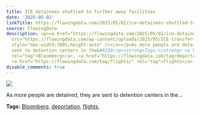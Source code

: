 ```yaml
---
title: ICE detainees shuttled to further away facilities
date: '2025-05-02'
linkTitle: https://flowingdata.com/2025/05/02/ice-detainees-shuttled-to-further-away-facilities/
source: FlowingData
description: <p><a href="https://flowingdata.com/2025/05/02/ice-detainees-shuttled-to-further-away-facilities/"><img
  src="https://flowingdata.com/wp-content/uploads/2025/05/ICE-transfers-750x591.png"
  style="max-width:100%;height:auto" /></a></p>As more people are detained, they are
  sent to detention centers in the&#8230;<p><strong>Tags:</strong> <a href="https://flowingdata.com/tag/bloomberg/"
  rel="tag">Bloomberg</a>, <a href="https://flowingdata.com/tag/deportation/" rel="tag">deportation</a>,
  <a href="https://flowingdata.com/tag/flights/" rel="tag">flights</a>, <a href="https://flowingdata.com/tag/ice/"  ...
disable_comments: true
---
```

<p><a href="https://flowingdata.com/2025/05/02/ice-detainees-shuttled-to-further-away-facilities/"><img src="https://flowingdata.com/wp-content/uploads/2025/05/ICE-transfers-750x591.png" style="max-width:100%;height:auto" /></a></p>As more people are detained, they are sent to detention centers in the&#8230;<p><strong>Tags:</strong> <a href="https://flowingdata.com/tag/bloomberg/" rel="tag">Bloomberg</a>, <a href="https://flowingdata.com/tag/deportation/" rel="tag">deportation</a>, <a href="https://flowingdata.com/tag/flights/" rel="tag">flights</a>, <a href="https://flowingdata.com/tag/ice/"  ...